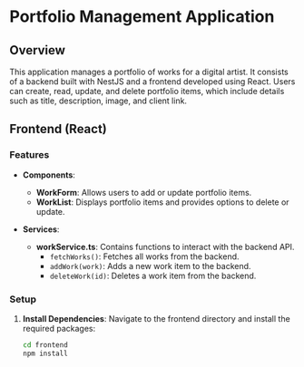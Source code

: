 # Portfolio Management Application

## Overview

This application manages a portfolio of works for a digital artist. It consists of a backend built with NestJS and a frontend developed using React. Users can create, read, update, and delete portfolio items, which include details such as title, description, image, and client link.

## Frontend (React)

### Features

- **Components**:
  - **WorkForm**: Allows users to add or update portfolio items.
  - **WorkList**: Displays portfolio items and provides options to delete or update.

- **Services**:
  - **workService.ts**: Contains functions to interact with the backend API.
    - `fetchWorks()`: Fetches all works from the backend.
    - `addWork(work)`: Adds a new work item to the backend.
    - `deleteWork(id)`: Deletes a work item from the backend.

### Setup

1. **Install Dependencies**:
   Navigate to the frontend directory and install the required packages:
   ```bash
   cd frontend
   npm install
